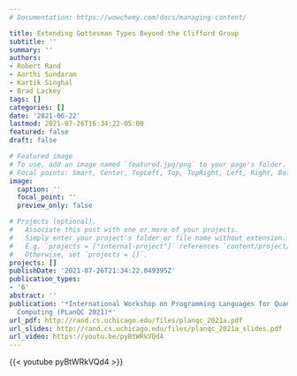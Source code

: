 ```yaml
---
# Documentation: https://wowchemy.com/docs/managing-content/

title: Extending Gottesman Types Beyond the Clifford Group
subtitle: ''
summary: ''
authors:
- Robert Rand
- Aarthi Sundaram
- Kartik Singhal
- Brad Lackey
tags: []
categories: []
date: '2021-06-22'
lastmod: 2021-07-26T16:34:22-05:00
featured: false
draft: false

# Featured image
# To use, add an image named `featured.jpg/png` to your page's folder.
# Focal points: Smart, Center, TopLeft, Top, TopRight, Left, Right, BottomLeft, Bottom, BottomRight.
image:
  caption: ''
  focal_point: ''
  preview_only: false

# Projects (optional).
#   Associate this post with one or more of your projects.
#   Simply enter your project's folder or file name without extension.
#   E.g. `projects = ["internal-project"]` references `content/project/deep-learning/index.md`.
#   Otherwise, set `projects = []`.
projects: []
publishDate: '2021-07-26T21:34:22.049395Z'
publication_types:
- '6'
abstract: ''
publication: '*International Workshop on Programming Languages for Quantum
  Computing (PLanQC 2021)*'
url_pdf: http://rand.cs.uchicago.edu/files/planqc_2021a.pdf
url_slides: http://rand.cs.uchicago.edu/files/planqc_2021a_slides.pdf
url_video: https://youtu.be/pyBtWRkVQd4
---
```


<p>
{{< youtube pyBtWRkVQd4 >}}
</p>

